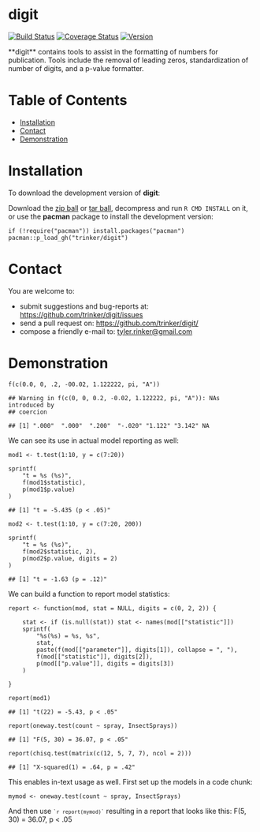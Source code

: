 digit
============


[![Build
Status](https://travis-ci.org/trinker/digit.svg?branch=master)](https://travis-ci.org/trinker/digit)
[![Coverage
Status](https://coveralls.io/repos/trinker/digit/badge.svg?branch=master)](https://coveralls.io/r/trinker/digit?branch=master)
<a href="https://img.shields.io/badge/Version-0.0.1-orange.svg"><img src="https://img.shields.io/badge/Version-0.0.1-orange.svg" alt="Version"/></a>
</p>
**digit** contains tools to assist in the formatting of numbers for
publication. Tools include the removal of leading zeros, standardization
of number of digits, and a p-value formatter.


Table of Contents
============

-   [Installation](#installation)
-   [Contact](#contact)
-   [Demonstration](#demonstration)

Installation
============


To download the development version of **digit**:

Download the [zip ball](https://github.com/trinker/digit/zipball/master)
or [tar ball](https://github.com/trinker/digit/tarball/master),
decompress and run `R CMD INSTALL` on it, or use the **pacman** package
to install the development version:

    if (!require("pacman")) install.packages("pacman")
    pacman::p_load_gh("trinker/digit")

Contact
=======

You are welcome to: 
* submit suggestions and bug-reports at: <https://github.com/trinker/digit/issues> 
* send a pull request on: <https://github.com/trinker/digit/> 
* compose a friendly e-mail to: <tyler.rinker@gmail.com>


Demonstration
=============

    f(c(0.0, 0, .2, -00.02, 1.122222, pi, "A"))

    ## Warning in f(c(0, 0, 0.2, -0.02, 1.122222, pi, "A")): NAs introduced by
    ## coercion

    ## [1] ".000"  ".000"  ".200"  "-.020" "1.122" "3.142" NA

We can see its use in actual model reporting as well:

    mod1 <- t.test(1:10, y = c(7:20))

    sprintf(
        "t = %s (%s)",
        f(mod1$statistic),
        p(mod1$p.value)
    )

    ## [1] "t = -5.435 (p < .05)"

    mod2 <- t.test(1:10, y = c(7:20, 200))

    sprintf(
        "t = %s (%s)",
        f(mod2$statistic, 2),
        p(mod2$p.value, digits = 2)
    )

    ## [1] "t = -1.63 (p = .12)"

We can build a function to report model statistics:

    report <- function(mod, stat = NULL, digits = c(0, 2, 2)) {
        
        stat <- if (is.null(stat)) stat <- names(mod[["statistic"]])
        sprintf(
            "%s(%s) = %s, %s", 
            stat,
            paste(f(mod[["parameter"]], digits[1]), collapse = ", "),
            f(mod[["statistic"]], digits[2]),
            p(mod[["p.value"]], digits = digits[3])
        )

    }

    report(mod1)

    ## [1] "t(22) = -5.43, p < .05"

    report(oneway.test(count ~ spray, InsectSprays))

    ## [1] "F(5, 30) = 36.07, p < .05"

    report(chisq.test(matrix(c(12, 5, 7, 7), ncol = 2)))

    ## [1] "X-squared(1) = .64, p = .42"

This enables in-text usage as well. First set up the models in a code
chunk:

    mymod <- oneway.test(count ~ spray, InsectSprays)

And then use <code class="r">`` `r report(mymod)` ``</code> resulting in
a report that looks like this: F(5, 30) = 36.07, p \< .05